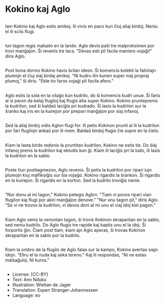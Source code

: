 # Kokino kaj Aglo

##
Iam Kokino kaj Aglo estis amikoj. Ili vivis en paco kun ĉiuj aliaj birdoj. Neniu el ili sciis flugi.

##
Iun tagon regis malsato en la lando. Aglo devis paŝi tre malproksimen por trovi manĝaĵon. Ŝi revenis tre laca. "Devas esti pli facila maniero vojaĝi!" diris Aglo.

##
Post bona dormo Kokino havis brilan ideon. Ŝi komencis kolekti la falintajn plumojn el ĉiuj siaj birdaj amikoj. "Ni kudru ilin kunen super niaj propraj plumoj," ŝi diris. "Eble tio faros vojaĝi pli facila afero."

##
Aglo estis la sola en la vilaĝo kun kudrilo, do ŝi komencis kudri unue. Ŝi faris al si paron da belaj flugiloj kaj flugis alta super Kokino. Kokino prunteprenis la kudrilon, sed ŝi baldaŭ laciĝis pri kudrado. Ŝi lasis la kudrilon sur la ŝranko kaj iris en la kuirejon por prepari manĝaĵon por siaj infanoj.

##
Sed la aliaj birdoj vidis Aglon flugi for. Ili petis Kokinon prunti al ili la kudrilon por fari flugilojn ankaŭ por ili mem. Baldaŭ birdoj flugis ĉie supre en la ĉielo.

##
Kiam la lasta birdo redonis la pruntitan kudrilon, Kokino ne estis tie. Do ŝiaj infanoj prenis la kudrilon kaj ekludis kun ĝi. Kiam ili laciĝis pri la ludo, ili lasis la kudrilon en la sablo.

##
Poste tiun posttagmezon, Aglo revenis. Ŝi petis la kudrilon por ripari iujn plumojn kiuj malfiksiĝis sur ŝia vojaĝo. Kokino rigardis la ŝrankon. Ŝi rigardis en la kuirejon. Ŝi rigardis en la korton. Sed la kudrilo troviĝis nenie.

##
"Nur donu al mi tagon," Kokino petegis Aglon. "Tiam vi povos ripari vian flugilon kaj flugi por akiri manĝaĵon denove." "Nur unu tagon pli," diris Aglo. "Se vi ne trovos la kudrilon, vi devos doni al mi unu el viaj idoj kiel pagon."

##
Kiam Aglo venis la venontan tagon, ŝi trovis Kokinon skrapantan en la sablo, sed neniu kudrilo. Do Aglo flugis tre rapide kaj kaptis unu el la idoj. Ŝi forportis ĝin. Ĉiam post tiam, kiam ajn Aglo aperas, ŝi trovas Kokinon skrapantan en la sablo por la kudrilo.

##
Kiam la ombro de la flugilo de Aglo falas sur la kampo, Kokino avertas siajn idojn. "Eliru el la nuda kaj seka tereno." Kaj ili respondas, "Ni ne estas malsaĝuloj. Ni kuros."

##
* License: [CC-BY]
* Text: Ann Nduku
* Illustration: Wiehan de Jager
* Translation: Espen Stranger-Johannessen
* Language: eo
